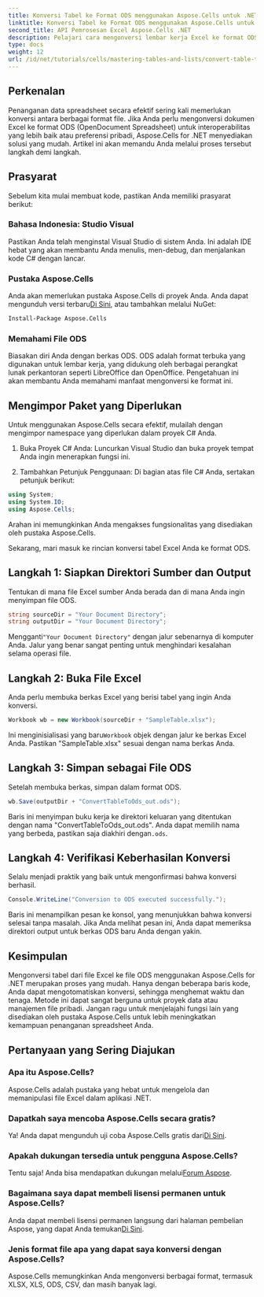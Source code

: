 ```yaml
---
title: Konversi Tabel ke Format ODS menggunakan Aspose.Cells untuk .NET
linktitle: Konversi Tabel ke Format ODS menggunakan Aspose.Cells untuk .NET
second_title: API Pemrosesan Excel Aspose.Cells .NET
description: Pelajari cara mengonversi lembar kerja Excel ke format ODS dengan mudah menggunakan Aspose.Cells untuk .NET. Panduan langkah demi langkah ini.
type: docs
weight: 12
url: /id/net/tutorials/cells/mastering-tables-and-lists/convert-table-to-ods-format/
---
```

## Perkenalan

Penanganan data spreadsheet secara efektif sering kali memerlukan konversi antara berbagai format file. Jika Anda perlu mengonversi dokumen Excel ke format ODS (OpenDocument Spreadsheet) untuk interoperabilitas yang lebih baik atau preferensi pribadi, Aspose.Cells for .NET menyediakan solusi yang mudah. Artikel ini akan memandu Anda melalui proses tersebut langkah demi langkah.

## Prasyarat

Sebelum kita mulai membuat kode, pastikan Anda memiliki prasyarat berikut:

### Bahasa Indonesia: Studio Visual

Pastikan Anda telah menginstal Visual Studio di sistem Anda. Ini adalah IDE hebat yang akan membantu Anda menulis, men-debug, dan menjalankan kode C# dengan lancar.

### Pustaka Aspose.Cells

 Anda akan memerlukan pustaka Aspose.Cells di proyek Anda. Anda dapat mengunduh versi terbaru[Di Sini](https://releases.aspose.com/cells/net/), atau tambahkan melalui NuGet:

```bash
Install-Package Aspose.Cells
```

### Memahami File ODS

Biasakan diri Anda dengan berkas ODS. ODS adalah format terbuka yang digunakan untuk lembar kerja, yang didukung oleh berbagai perangkat lunak perkantoran seperti LibreOffice dan OpenOffice. Pengetahuan ini akan membantu Anda memahami manfaat mengonversi ke format ini.

## Mengimpor Paket yang Diperlukan

Untuk menggunakan Aspose.Cells secara efektif, mulailah dengan mengimpor namespace yang diperlukan dalam proyek C# Anda.

1. Buka Proyek C# Anda: Luncurkan Visual Studio dan buka proyek tempat Anda ingin menerapkan fungsi ini.

2. Tambahkan Petunjuk Penggunaan: Di bagian atas file C# Anda, sertakan petunjuk berikut:

```csharp
using System;
using System.IO;
using Aspose.Cells;
```

Arahan ini memungkinkan Anda mengakses fungsionalitas yang disediakan oleh pustaka Aspose.Cells.

Sekarang, mari masuk ke rincian konversi tabel Excel Anda ke format ODS.

## Langkah 1: Siapkan Direktori Sumber dan Output

Tentukan di mana file Excel sumber Anda berada dan di mana Anda ingin menyimpan file ODS.

```csharp
string sourceDir = "Your Document Directory";
string outputDir = "Your Document Directory";
```

 Mengganti`"Your Document Directory"` dengan jalur sebenarnya di komputer Anda. Jalur yang benar sangat penting untuk menghindari kesalahan selama operasi file.

## Langkah 2: Buka File Excel

Anda perlu membuka berkas Excel yang berisi tabel yang ingin Anda konversi.

```csharp
Workbook wb = new Workbook(sourceDir + "SampleTable.xlsx");
```

 Ini menginisialisasi yang baru`Workbook` objek dengan jalur ke berkas Excel Anda. Pastikan "SampleTable.xlsx" sesuai dengan nama berkas Anda.

## Langkah 3: Simpan sebagai File ODS

Setelah membuka berkas, simpan dalam format ODS.

```csharp
wb.Save(outputDir + "ConvertTableToOds_out.ods");
```

 Baris ini menyimpan buku kerja ke direktori keluaran yang ditentukan dengan nama "ConvertTableToOds_out.ods". Anda dapat memilih nama yang berbeda, pastikan saja diakhiri dengan`.ods`.

## Langkah 4: Verifikasi Keberhasilan Konversi

Selalu menjadi praktik yang baik untuk mengonfirmasi bahwa konversi berhasil.

```csharp
Console.WriteLine("Conversion to ODS executed successfully.");
```

Baris ini menampilkan pesan ke konsol, yang menunjukkan bahwa konversi selesai tanpa masalah. Jika Anda melihat pesan ini, Anda dapat memeriksa direktori output untuk berkas ODS baru Anda dengan yakin.

## Kesimpulan

Mengonversi tabel dari file Excel ke file ODS menggunakan Aspose.Cells for .NET merupakan proses yang mudah. Hanya dengan beberapa baris kode, Anda dapat mengotomatiskan konversi, sehingga menghemat waktu dan tenaga. Metode ini dapat sangat berguna untuk proyek data atau manajemen file pribadi. Jangan ragu untuk menjelajahi fungsi lain yang disediakan oleh pustaka Aspose.Cells untuk lebih meningkatkan kemampuan penanganan spreadsheet Anda.

## Pertanyaan yang Sering Diajukan

### Apa itu Aspose.Cells?

Aspose.Cells adalah pustaka yang hebat untuk mengelola dan memanipulasi file Excel dalam aplikasi .NET.

### Dapatkah saya mencoba Aspose.Cells secara gratis?

 Ya! Anda dapat mengunduh uji coba Aspose.Cells gratis dari[Di Sini](https://releases.aspose.com/cells/net/).

### Apakah dukungan tersedia untuk pengguna Aspose.Cells?

 Tentu saja! Anda bisa mendapatkan dukungan melalui[Forum Aspose](https://forum.aspose.com/c/cells/9).

### Bagaimana saya dapat membeli lisensi permanen untuk Aspose.Cells?

 Anda dapat membeli lisensi permanen langsung dari halaman pembelian Aspose, yang dapat Anda temukan[Di Sini](https://purchase.aspose.com/buy).

### Jenis format file apa yang dapat saya konversi dengan Aspose.Cells?

Aspose.Cells memungkinkan Anda mengonversi berbagai format, termasuk XLSX, XLS, ODS, CSV, dan masih banyak lagi.